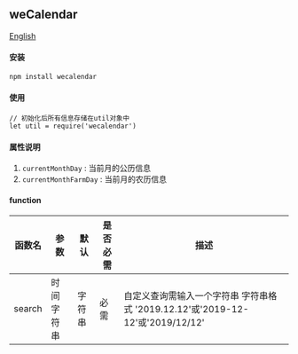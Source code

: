 ## weCalendar

[English](./README.md 'English')

#### 安装
```SHELL
npm install wecalendar
```

#### 使用
```JS
// 初始化后所有信息存储在util对象中
let util = require('wecalendar')
```

#### 属性说明
1. `currentMonthDay` : 当前月的公历信息
1. `currentMonthFarmDay` : 当前月的农历信息

#### function

函数名|参数|默认|是否必需|描述|
--|--|--|--|--|
search|时间字符串|字符串|必需|自定义查询需输入一个字符串 字符串格式 '2019.12.12'或'2019-12-12'或'2019/12/12'|
